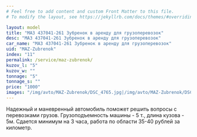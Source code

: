 ```yaml
---
# Feel free to add content and custom Front Matter to this file.
# To modify the layout, see https://jekyllrb.com/docs/themes/#overriding-theme-defaults

layout: model
title: "МАЗ 437041-261 Зубренок в аренду для грузоперевозок"
desc: "МАЗ 437041-261 Зубренок в аренду для грузоперевозок"
car_name: "МАЗ 437041-261 Зубренок в аренду для грузоперевозок"
uid: "MAZ-Zubrenok"
index: "11"
permalink: /service/maz-zubrenok/
kuzov_l: "5"
kuzov_w: ""
tonnage: "5"
tonnage_s: ""
price: "1000"
images: "/img/avto/MAZ-Zubrenok/DSC_4765.jpg|/img/avto/MAZ-Zubrenok/DSC_4767.jpg"
---
```


Надежный и маневренный автомобиль поможет решить вопросы с перевозками грузов. 
Грузоподъемность машины - 5 т., длина кузова - 5м. 
Сдается минимум на 3 часа, работа по области 35-40 рублей за километр.